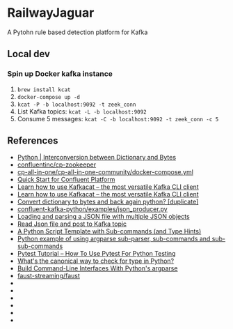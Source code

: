 # RailwayJaguar
A Pytohn rule based detection platform for Kafka

## Local dev
### Spin up Docker kafka instance
1. `brew install kcat`
1. `docker-compose up -d`
1. `kcat -P -b localhost:9092 -t zeek_conn`
1. List Kafka topics: `kcat -L -b localhost:9092`
1. Consume 5 messages: `kcat -C -b localhost:9092 -t zeek_conn -c 5`

## References
* [Python | Interconversion between Dictionary and Bytes](https://www.geeksforgeeks.org/python-interconversion-between-dictionary-and-bytes/)
* [confluentinc/cp-zookeeper](https://hub.docker.com/r/confluentinc/cp-zookeeper/tags?page=1&name=7.3)
* [cp-all-in-one/cp-all-in-one-community/docker-compose.yml](https://github.com/confluentinc/cp-all-in-one/blob/7.3.0-post/cp-all-in-one-community/docker-compose.yml)
* [Quick Start for Confluent Platform](https://docs.confluent.io/platform/current/platform-quickstart.html#quick-start-for-cp)
* [Learn how to use Kafkacat – the most versatile Kafka CLI client](https://codingharbour.com/apache-kafka/learn-how-to-use-kafkacat-the-most-versatile-cli-client/)
* [Learn how to use Kafkacat – the most versatile Kafka CLI client](https://dev.to/de_maric/learn-how-to-use-kafkacat-the-most-versatile-kafka-cli-client-1kb4)
* [Convert dictionary to bytes and back again python? [duplicate]](https://stackoverflow.com/questions/19232011/convert-dictionary-to-bytes-and-back-again-python)
* [confluent-kafka-python/examples/json_producer.py](https://github.com/confluentinc/confluent-kafka-python/blob/master/examples/json_producer.py)
* [Loading and parsing a JSON file with multiple JSON objects](https://stackoverflow.com/questions/12451431/loading-and-parsing-a-json-file-with-multiple-json-objects)
* [Read Json file and post to Kafka topic](https://copyprogramming.com/howto/read-json-file-and-post-to-kafka-topic)
* [A Python Script Template with Sub-commands (and Type Hints)](https://adamj.eu/tech/2021/10/15/a-python-script-template-with-sub-commands-and-type-hints/)
* [Python example of using argparse sub-parser, sub-commands and sub-sub-commands](https://gist.github.com/jirihnidek/3f5d36636198e852280f619847d22d9e)
* [Pytest Tutorial – How To Use Pytest For Python Testing](https://www.softwaretestinghelp.com/pytest-tutorial/)
* [What's the canonical way to check for type in Python?](https://stackoverflow.com/questions/152580/whats-the-canonical-way-to-check-for-type-in-python)
* [Build Command-Line Interfaces With Python's argparse](https://realpython.com/command-line-interfaces-python-argparse/)
* [faust-streaming/faust](https://github.com/faust-streaming/faust)
* []()
* []()
* []()
* []()
* []()
* []()
